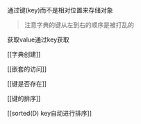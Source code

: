 通过键(key)而不是相对位置来存储对象

> 注意字典的键从左到右的顺序是被打乱的

获取value通过key获取


[[字典创建]]

[[嵌套的访问]]

[[键是否存在]]


[[键的排序]]

[[sorted(D) key自动进行排序]]